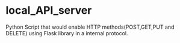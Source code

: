 # local_API_server
Python Script that would enable HTTP  methods(POST,GET,PUT and DELETE) using Flask library in a internal protocol.
